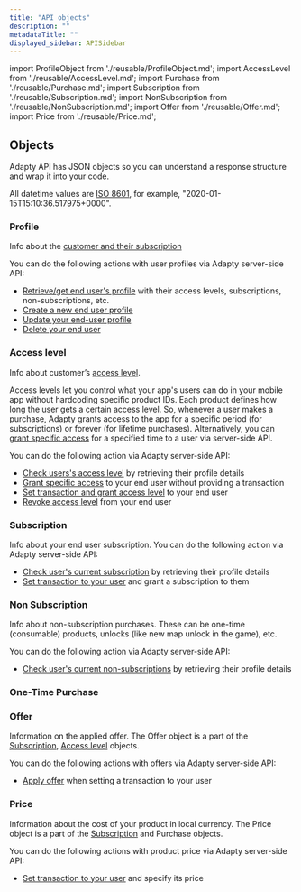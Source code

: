 ```yaml
---
title: "API objects"
description: ""
metadataTitle: ""
displayed_sidebar: APISidebar
---
```


import ProfileObject from './reusable/ProfileObject.md';
import AccessLevel from './reusable/AccessLevel.md';
import Purchase from './reusable/Purchase.md';
import Subscription from './reusable/Subscription.md';
import NonSubscription from './reusable/NonSubscription.md';
import Offer from './reusable/Offer.md';
import Price from './reusable/Price.md';

## Objects

Adapty API has JSON objects so you can understand a response structure and wrap it into your code.

All datetime values are [ISO 8601](https://en.wikipedia.org/wiki/ISO_8601), for example, "2020-01-15T15:10:36.517975+0000".

### Profile

Info about the [customer and their subscription](server-side-api-objects#profile)

You can do the following actions with user profiles via Adapty server-side API:

- [Retrieve/get end user's profile](server-side-api-specs#retrieve-profile) with their access levels, subscriptions, non-subscriptions, etc.
- [Create a new end user profile](server-side-api-specs#create-profile)
- [Update your end-user profile](server-side-api-specs#update-profile)
- [Delete your end user](server-side-api-specs#delete-profile)

<ProfileObject />

### Access level

Info about customer’s [access level](access-level). 

Access levels let you control what your app's users can do in your mobile app without hardcoding specific product IDs. Each product defines how long the user gets a certain access level. So, whenever a user makes a purchase, Adapty grants access to the app for a specific period (for subscriptions) or forever (for lifetime purchases). Alternatively, you can [grant specific access](server-side-api-specs#grant-access-level) for a specified time to a user via server-side API.

You can do the following action via Adapty server-side API:

- [Check users's access level](server-side-api-specs#retrieve-profile) by retrieving their profile details
- [Grant specific access](server-side-api-specs#grant-access-level) to your end user without providing a transaction
- [Set transaction and grant access level](server-side-api-specs#set-transaction) to your end user
- [Revoke access level](server-side-api-specs#revoke-access-level) from your end user

<AccessLevel />

### Subscription

Info about your end user subscription.  You can do the following action via Adapty server-side API:

- [Check user's current subscription](server-side-api-specs#retrieve-profile) by retrieving their profile details
- [Set transaction to your user](server-side-api-specs#set-transaction) and grant a subscription to them

<Subscription />

### Non Subscription

Info about non-subscription purchases. These can be one-time \(consumable\) products, unlocks \(like new map unlock in the game\), etc.  

You can do the following action via Adapty server-side API:

- [Check user's current non-subscriptions](server-side-api-specs#retrieve-profile) by retrieving their profile details

<NonSubscription />

### One-Time Purchase

<Purchase />

### Offer

Information on the applied offer. The Offer object is a part of the  [Subscription](server-side-api-objects#subscription), [Access level](server-side-api-objects#access-level) objects.

You can do the following actions with offers via Adapty server-side API:

- [Apply offer](server-side-api-specs#set-transaction) when setting a transaction to your user

<Offer />

### Price

Information about the cost of your product in local currency. The Price object is a part of the  [Subscription](server-side-api-objects#subscription) and Purchase objects.

You can do the following actions with product price via Adapty server-side API:

- [Set transaction to your user](server-side-api-specs#set-transaction) and specify its price

<Price />
